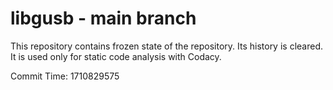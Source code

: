 # libgusb - main branch

This repository contains frozen state of the repository.
Its history is cleared. It is used only for static code
analysis with Codacy.

Commit Time: 1710829575